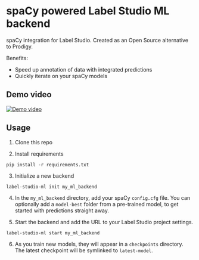 # spaCy powered Label Studio ML backend

spaCy integration for Label Studio. Created as an Open Source alternative to Prodigy.

Benefits:

* Speed up annotation of data with integrated predictions
* Quickly iterate on your spaCy models

## Demo video

[![Demo video](https://img.youtube.com/vi/F19NT-21uT4/0.jpg)](https://youtu.be/F19NT-21uT4)

## Usage

1. Clone this repo

2. Install requirements

```
pip install -r requirements.txt
```

3. Initialize a new backend

```
label-studio-ml init my_ml_backend
```

4. In the `my_ml_backend` directory, add your spaCy `config.cfg` file. You can optionally add a `model-best` folder from a pre-trained model, to get started with predictions straight away.

5. Start the backend and add the URL to your Label Studio project settings.

```
label-studio-ml start my_ml_backend
```

6. As you train new models, they will appear in a `checkpoints` directory. The latest checkpoint will be symlinked to `latest-model`.

